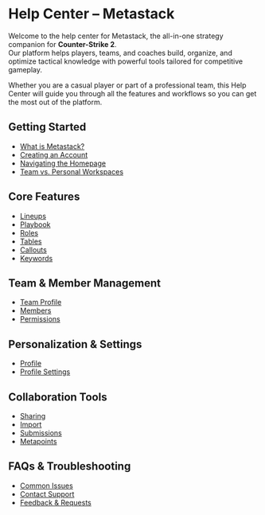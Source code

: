 # Help Center – Metastack 

Welcome to the help center for Metastack, the all-in-one strategy companion for **Counter-Strike 2**.  
Our platform helps players, teams, and coaches build, organize, and optimize tactical knowledge with powerful tools tailored for competitive gameplay.  

Whether you are a casual player or part of a professional team, this Help Center will guide you through all the features and workflows so you can get the most out of the platform.

## Getting Started
- [What is Metastack?](./getting-started/what-is.md)
- [Creating an Account](./getting-started/account.md)
- [Navigating the Homepage](./getting-started/home.md)
- [Team vs. Personal Workspaces](./getting-started/workspaces.md)

## Core Features
- [Lineups](./features/lineups.md)
- [Playbook](./features/playbook.md)
- [Roles](./features/roles.md)
- [Tables](./features/tables.md)
- [Callouts](./features/callouts.md)
- [Keywords](./features/keywords.md)

## Team & Member Management
- [Team Profile](./team/team-profile.md)
- [Members](./team/members.md)
- [Permissions](./team/permissions.md)

## Personalization & Settings
- [Profile](./settings/profile.md)
- [Profile Settings](./settings/preferences.md)

## Collaboration Tools
- [Sharing](./metastack/sharing.md)
- [Import](./metastack/import.md)
- [Submissions](./metastack/submissions.md)
- [Metapoints](./metastack/metapoints.md)

## FAQs & Troubleshooting
- [Common Issues](https://discord.gg/metastack)
- [Contact Support](https://discord.gg/metastack)
- [Feedback & Requests](https://discord.gg/metastack)
